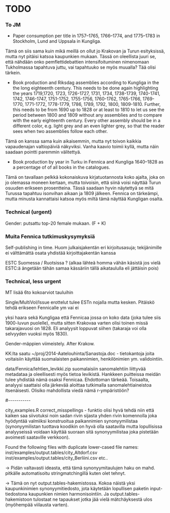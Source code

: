 TODO
==========

### To JM

- Paper consumption per title in 1757–1765, 1766–1774, and 1775–1783 in Stockholm, Lund and Uppsala in Kungliga.

Tämä on siis sama kuin mikä meillä on ollut jo Krakovan ja Turun esityksissä, mutta nyt pitäisi katsoa kaupunkien mukaan. Tässä on oleellista juuri se, että nähdään onko pemflettidebattien intensifoituminen nimenomaan Tukholmassa tapahtuva juttu, vai tapahtuuko se myös muualla? Tää olisi tärkein.

- Book production and Riksdag assemblies according to Kungliga in the the long eighteenth century. This needs to be done again highlighting the years 1719,1720, 1723, 1726-1727, 1731, 1734, 1738-1739, 1740-1741, 1742, 1746-1747, 1751-1752, 1755-1756, 1760-1762, 1765-1766, 1769-1770, 1771-1772, 1778-1779, 1786, 1789, 1792, 1800, 1809-1810. Further, this needs to be from 1690 up to 1828 or at least to 1810 to let us see the period between 1800 and 1809 without any assemblies and to compare with the early eighteenth century. Every other assembly should be in a different color, e.g. light grey and an even lighter grey, so that the reader sees when two assemblies follow each other.

Tämä on kanssa sama kuin aikaisemmin, mutta nyt toivon kaikkia vapaudenajan valtiopäiviä näkyviksi. Vanha kaavio toimii kyllä, mutta näin saadaan pointti paremmin välitettyä.

- Book production by year in Turku in Fennica and Kungliga 1640–1828 as a percentage of of all books in the catalogues. 

Tämä on tavallaan pelkkä kokonaiskuva kirjatuotannosta koko ajalta, joka on jo olemassa moneen kertaan, mutta toivoisin, että siinä voisi näyttää Turun osuuden erikseen prosentteina. Tässä saadaan hyvin näytettyä se mitä Turussa tapahtuu isonvihan aikaan ja 1809 jälkeen. Fennica on tärkeämpi, mutta minusta kannattaisi katsoa myös miltä tämä näyttää Kungligan osalta.




### Technical (urgent)

Gender: putsattu top-20 female mukaan. (F + K)

### Muita Fennica tutkimuskysymyksiä

Self-publishing in time. Huom julkaisjakentän eri kirjoitusasuja;
tekijänimille ei välttämättä osata yhdistää kirjoittajakentän kanssa

ESTC Suomessa / Ruotsissa ? (alkaa lähteä homma vähän käsistä jos
vielä ESTC:ä ängetään tähän samaa kässäriin tällä aikataululla eli
jättäisin pois)

### Technical, less urgent

MT lisää 6to kokoarviot tauluihin

Single/MultiVol/Issue erottelut tulee ESTn nojalla mutta
kesken. Pitäiskö tehdä erikseen Fennicalle ym vai ei

yksi haara sekä Kungligaa että Fennicaa jossa on koko data (joka tulee
siis 1900-luvun puolelle), mutta sitten Krakovaa varten olisi toinen
missä takarajavuosi on 1828. Eli analyysit loppuvat siihen (takaraja
voi olla selvyyden vuoksi myös 1830).

Gender-mäppien viimeistely. After Krakow.

KK:lta saatu ~/proj/2014-Aatelouhinta/Sanastoja.doc - tietokantoja
joita voitaisiin käyttää suomalaisten paikannimien, henkilönimien
ym. validointiin.

data/Fennica/lehtien_levikki.zip suomalaisiin sanomalehtiin liittyvää
metadataa ja oleellisesti myös tietoa levikistä. Hankkeen puitteissa
meidän tulee yhdistää nämä osaksi Fennicaa. Ehdottoman
tärkeää. Toisaalta, analyysi saattaisi olla järkevää aloittaa
tutkimalla sanomalehtiaineistoa itsenäisesti. Olisiko mahdollista
viedä nämä r-ympäristöön?

#-----------

city_examples.R correct_misspellings - funktio olisi hyvä tehdä niin
että kaiken saa siivotuksi noin sadan rivin sijasta yhden rivin
komennolla joka hyödyntää valmiiksi konstruoitua paikannimien
synonyymilistaa (synonyymilistan tuottava koodikin on hyvä olla
saatavilla mutta lopullisissa analyyseissä voidaan käyttää suoraan
sitä synonyymilistaa joka pistetään avoimesti saataville verkkoon).

Found the following files with duplicate lower-cased file names:
  inst/examples/output.tables/city_Altdorf.csv
  inst/examples/output.tables/city_Berliini.csv
  etc..

-> Pidän valtavasti ideasta, että tämä synonyymitaulujen haku on
   mahd. pitkälle automatisoitu stringmatchingillä kuten olet tehnyt. 

-> Tämä on nyt output.tables-hakemistossa. Kokoa näistä yksi
   kaupunkinimien synonyymitiedosto, jota käytetään lopullisen paketin
   input-tiedostona kaupunkien nimien harmonisointiin. Ja
   output.tables-hakemistoon tulostaat ne tapaukset jotka jää vielä
   mätchäyksestä ulos (myöhempää viilausta varten).

